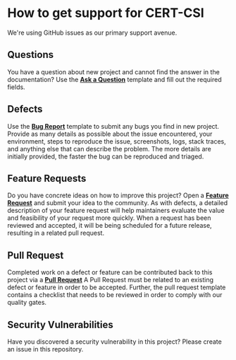 # How to get support for CERT-CSI

We're using GitHub issues as our primary support avenue.

## Questions

You have a question about new project and cannot find the answer in the documentation? 
Use the **[Ask a Question](../.github/ISSUE_TEMPLATE/ask-a-question.md)** template and fill out the required fields.

## Defects

Use the **[Bug Report](../.github/ISSUE_TEMPLATE/bug_report.md)** template to submit any bugs you find in new project.
Provide as many details as possible about the issue encountered, your environment, steps to reproduce the issue,
screenshots, logs, stack traces, and anything else that can describe the problem. The more details are initially provided, the faster the bug can be reproduced and triaged.

## Feature Requests

Do you have concrete ideas on how to improve this project? Open a **[Feature Request](../.github/ISSUE_TEMPLATE/feature_request.md)** and submit your idea to the community.
As with defects, a detailed description of your feature request will help maintainers evaluate the value and feasibility of your request more quickly.
When a request has been reviewed and accepted, it will be being scheduled for a future release, resulting in a related pull request.

## Pull Request

Completed work on a defect or feature can be contributed back to this project via a **[Pull Request](../.github/pull_request_template.md)** 
A Pull Request must be related to an existing defect or feature in order to be accepted. Further, the pull request template contains a checklist that needs to be reviewed in order to comply with our quality gates.

## Security Vulnerabilities 

Have you discovered a security vulnerability in this project? Please create an issue in this repository.
